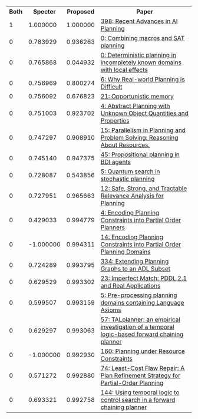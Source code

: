 <html><table><tr>
<th>Both</th>
<th>Specter</th>
<th>Proposed</th>
<th>Paper</th>
</tr>
<tr>
<td>1</td>
<td>1.000000</td>
<td>1.000000</td>
<td><a href="https://www.semanticscholar.org/paper/b32c897d0a4c1c5e3e9dc5ace576acdd909e44dc">398: Recent Advances in AI Planning</a></td>
</tr>
<tr>
<td>0</td>
<td>0.783929</td>
<td>0.936263</td>
<td><a href="https://www.semanticscholar.org/paper/511fe77342e83f7110b48a3190faaa7f84e92587">0: Combining macros and SAT planning</a></td>
</tr>
<tr>
<td>0</td>
<td>0.765868</td>
<td>0.044932</td>
<td><a href="https://www.semanticscholar.org/paper/5b08c9be145ee9aeaa6b2e5edaad8545c2fc7d46">0: Deterministic planning in incompletely known domains with local effects</a></td>
</tr>
<tr>
<td>0</td>
<td>0.756969</td>
<td>0.800274</td>
<td><a href="https://www.semanticscholar.org/paper/b260a3346ecd70676435ed9dde1591aa6f6e4be6">6: Why Real-world Planning is Difficult</a></td>
</tr>
<tr>
<td>0</td>
<td>0.756092</td>
<td>0.676823</td>
<td><a href="https://www.semanticscholar.org/paper/35be3cdcdf2dbcc1b73f03928eefae21ee0b01fa">21: Opportunistic memory</a></td>
</tr>
<tr>
<td>0</td>
<td>0.751003</td>
<td>0.923702</td>
<td><a href="https://www.semanticscholar.org/paper/d85f94cf629449532d5fa9dc44740226bd968b64">4: Abstract Planning with Unknown Object Quantities and Properties</a></td>
</tr>
<tr>
<td>0</td>
<td>0.747297</td>
<td>0.908910</td>
<td><a href="https://www.semanticscholar.org/paper/23b4d76c2006bb625655cb0fe3b7ffae9021fc26">15: Parallelism in Planning and Problem Solving: Reasoning About Resources.</a></td>
</tr>
<tr>
<td>0</td>
<td>0.745140</td>
<td>0.947375</td>
<td><a href="https://www.semanticscholar.org/paper/2d7be853ec15c67a0be038a40646d907de1b31a3">45: Propositional planning in BDI agents</a></td>
</tr>
<tr>
<td>0</td>
<td>0.728087</td>
<td>0.543856</td>
<td><a href="https://www.semanticscholar.org/paper/7702255951df02fad4f3d4fcc2cebadc01350ed3">5: Quantum search in stochastic planning</a></td>
</tr>
<tr>
<td>0</td>
<td>0.727951</td>
<td>0.965663</td>
<td><a href="https://www.semanticscholar.org/paper/dd301f53c0fb91bfd080d17cfc0d777a65f97fee">12: Safe, Strong, and Tractable Relevance Analysis for Planning</a></td>
</tr>
<tr>
<td>0</td>
<td>0.429033</td>
<td>0.994779</td>
<td><a href="https://www.semanticscholar.org/paper/4a67af3d8268a74bede48ac16ce366281f96744a">4: Encoding Planning Constraints into Partial Order Planners</a></td>
</tr>
<tr>
<td>0</td>
<td>-1.000000</td>
<td>0.994311</td>
<td><a href="https://www.semanticscholar.org/paper/d0521d11aad3d33fbc4559f400b55c5fa6a6704e">14: Encoding Planning Constraints into Partial Order Planning Domains</a></td>
</tr>
<tr>
<td>0</td>
<td>0.724289</td>
<td>0.993795</td>
<td><a href="https://www.semanticscholar.org/paper/e7fd477d55078ddff8f8dd0d12be5bf9ebbb8f73">334: Extending Planning Graphs to an ADL Subset</a></td>
</tr>
<tr>
<td>0</td>
<td>0.629529</td>
<td>0.993302</td>
<td><a href="https://www.semanticscholar.org/paper/d1f1236e63c3e2a16d0e3732f0bb3851a6527957">23: Imperfect Match: PDDL 2.1 and Real Applications</a></td>
</tr>
<tr>
<td>0</td>
<td>0.599507</td>
<td>0.993159</td>
<td><a href="https://www.semanticscholar.org/paper/c40a3c8e670d43d2da6a0de50adbf0438e8c5f7a">5: Pre-processing planning domains containing Language Axioms</a></td>
</tr>
<tr>
<td>0</td>
<td>0.629297</td>
<td>0.993063</td>
<td><a href="https://www.semanticscholar.org/paper/750789dd6d09573e9d60ad6098201f60cf503308">57: TALplanner: an empirical investigation of a temporal logic-based forward chaining planner</a></td>
</tr>
<tr>
<td>0</td>
<td>-1.000000</td>
<td>0.992930</td>
<td><a href="https://www.semanticscholar.org/paper/d32b125baafbb8c3bbaa8cdf160f75c23e861ad5">160: Planning under Resource Constraints</a></td>
</tr>
<tr>
<td>0</td>
<td>0.571272</td>
<td>0.992880</td>
<td><a href="https://www.semanticscholar.org/paper/d8e2634a16fd588af524885a4cb607cdd05df795">74: Least-Cost Flaw Repair: A Plan Refinement Strategy for Partial-Order Planning</a></td>
</tr>
<tr>
<td>0</td>
<td>0.693321</td>
<td>0.992758</td>
<td><a href="https://www.semanticscholar.org/paper/a8f03e8c1b18973568094fbb983e546fe871d8d7">144: Using temporal logic to control search in a forward chaining planner</a></td>
</tr>
</table></html>
